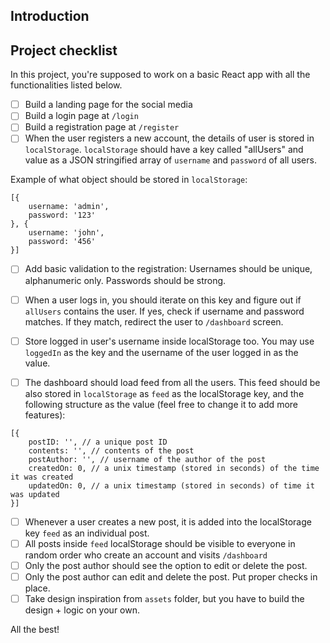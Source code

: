 ## Introduction

## Project checklist

In this project, you're supposed to work on a basic React app with all the functionalities listed below.

-   [ ] Build a landing page for the social media
-   [ ] Build a login page at `/login`
-   [ ] Build a registration page at `/register`
-   [ ] When the user registers a new account, the details of user is stored in `localStorage`. `localStorage` should have a key called "allUsers" and value as a JSON stringified array of `username` and `password` of all users.

Example of what object should be stored in `localStorage`:

```
[{
    username: 'admin',
    password: '123'
}, {
    username: 'john',
    password: '456'
}]
```

-   [ ] Add basic validation to the registration: Usernames should be unique, alphanumeric only. Passwords should be strong.

-   [ ] When a user logs in, you should iterate on this key and figure out if `allUsers` contains the user. If yes, check if username and password matches. If they match, redirect the user to `/dashboard` screen.

-   [ ] Store logged in user's username inside localStorage too. You may use `loggedIn` as the key and the username of the user logged in as the value.

-   [ ] The dashboard should load feed from all the users. This feed should be also stored in `localStorage` as `feed` as the localStorage key, and the following structure as the value (feel free to change it to add more features):

```
[{
    postID: '', // a unique post ID
    contents: '', // contents of the post
    postAuthor: '', // username of the author of the post
    createdOn: 0, // a unix timestamp (stored in seconds) of the time it was created
    updatedOn: 0, // a unix timestamp (stored in seconds) of time it was updated
}]
```

-   [ ] Whenever a user creates a new post, it is added into the localStorage key `feed` as an individual post.
-   [ ] All posts inside `feed` localStorage should be visible to everyone in random order who create an account and visits `/dashboard`
-   [ ] Only the post author should see the option to edit or delete the post.
-   [ ] Only the post author can edit and delete the post. Put proper checks in place.
-   [ ] Take design inspiration from `assets` folder, but you have to build the design + logic on your own.

All the best!
